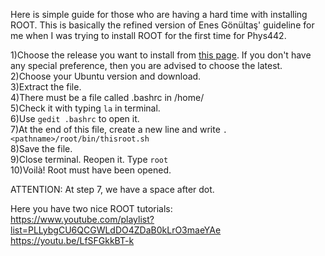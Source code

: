 Here is simple guide for those who are having a hard time with installing ROOT. This is basically the refined version of Enes Gönültaş' guideline for me when I was trying to install ROOT for the first time for Phys442.

1)Choose the release you want to install from [this page](https://root.cern/install/all_releases/). If you don't have any special preference, then you are advised to choose the latest.  
2)Choose your Ubuntu version and download.  
3)Extract the file.  
4)There must be a file called .bashrc in /home/<yourusername>  
5)Check it with typing ``la`` in terminal.   
6)Use ``gedit .bashrc`` to open it.  
7)At the end of this file, create a new line and write ``. <pathname>/root/bin/thisroot.sh``   
8)Save the file.  
9)Close terminal. Reopen it. Type ``root``  
10)Voilà! Root must have been opened.   

ATTENTION: At step 7, we have a space after dot.  

Here you have two nice ROOT tutorials:  
https://www.youtube.com/playlist?list=PLLybgCU6QCGWLdDO4ZDaB0kLrO3maeYAe  
https://youtu.be/LfSFGkkBT-k   
